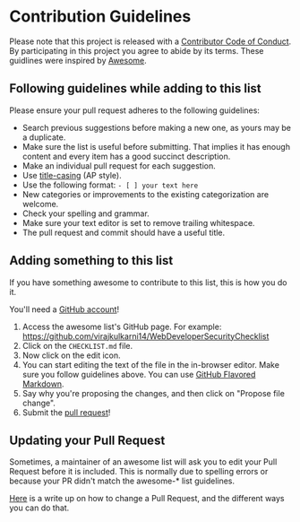 # Contribution Guidelines

Please note that this project is released with a [Contributor Code of Conduct](code-of-conduct.md). By participating in this project you agree to abide by its terms. These guidlines were inspired by [Awesome](https://github.com/sindresorhus/awesome).

## Following guidelines while adding to this list

Please ensure your pull request adheres to the following guidelines:

- Search previous suggestions before making a new one, as yours may be a duplicate.
- Make sure the list is useful before submitting. That implies it has enough content and every item has a good succinct description.
- Make an individual pull request for each suggestion.
- Use [title-casing](http://titlecapitalization.com) (AP style).
- Use the following format: `- [ ] your text here`
- New categories or improvements to the existing categorization are welcome.
- Check your spelling and grammar.
- Make sure your text editor is set to remove trailing whitespace.
- The pull request and commit should have a useful title.

## Adding something to this list

If you have something awesome to contribute to this list, this is how you do it.

You'll need a [GitHub account](https://github.com/join)!

1. Access the awesome list's GitHub page. For example: https://github.com/virajkulkarni14/WebDeveloperSecurityChecklist
2. Click on the `CHECKLIST.md` file.
3. Now click on the edit icon.
4. You can start editing the text of the file in the in-browser editor. Make sure you follow guidelines above. You can use [GitHub Flavored Markdown](https://help.github.com/articles/github-flavored-markdown/).
5. Say why you're proposing the changes, and then click on "Propose file change".
6. Submit the [pull request](https://help.github.com/articles/using-pull-requests/)!

## Updating your Pull Request

Sometimes, a maintainer of an awesome list will ask you to edit your Pull Request before it is included. This is normally due to spelling errors or because your PR didn't match the awesome-* list guidelines.

[Here](https://github.com/RichardLitt/docs/blob/master/amending-a-commit-guide.md) is a write up on how to change a Pull Request, and the different ways you can do that.
